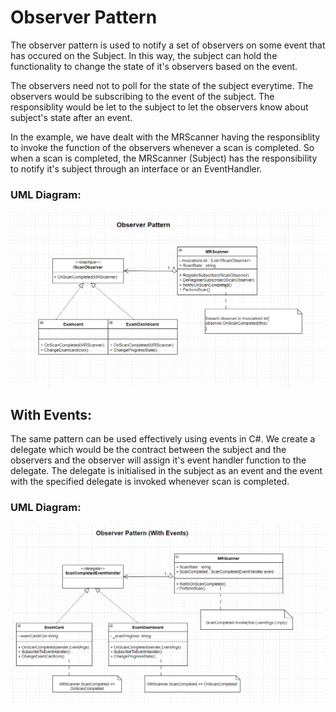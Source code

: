 # Observer Pattern

The observer pattern is used to notify a set of observers on some event that has occured on the Subject. In this way, the subject can hold the functionality to change the state of it's observers based on the event.

The observers need not to poll for the state of the subject everytime. The observers would be subscribing to the event of the subject. The responsiblity would be let to the subject to let the observers know about subject's state after an event. 

In the example, we have dealt with the MRScanner having the responsiblity to invoke the function of the observers whenever a scan is completed. So when a scan is completed, the MRScanner (Subject) has the responsibility to notify it's subject through an interface or an EventHandler.

### UML Diagram:

![alt-text](https://github.com/gautamvr/DesignPatterns/blob/main/Behavioral_Patterns/ObserverPattern/ObserverPattern_UML.PNG)

## With Events:
 
The same pattern can be used effectively using events in C#. We create a delegate which would be the contract between the subject and the observers and the observer will assign it's event handler function to the delegate. The delegate is initialised in the subject as an event and the event with the specified delegate is invoked whenever scan is completed. 

### UML Diagram:

![alt-text](https://github.com/gautamvr/DesignPatterns/blob/main/Behavioral_Patterns/ObserverPattern/WithEvents/ObserverPatternWithEvents_UML.PNG)
